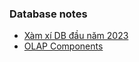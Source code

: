 
### Database notes
- [Xàm xí DB đầu năm 2023](luna_new_year_db_note_2023.md)
- [OLAP Components](olap_components.md)



